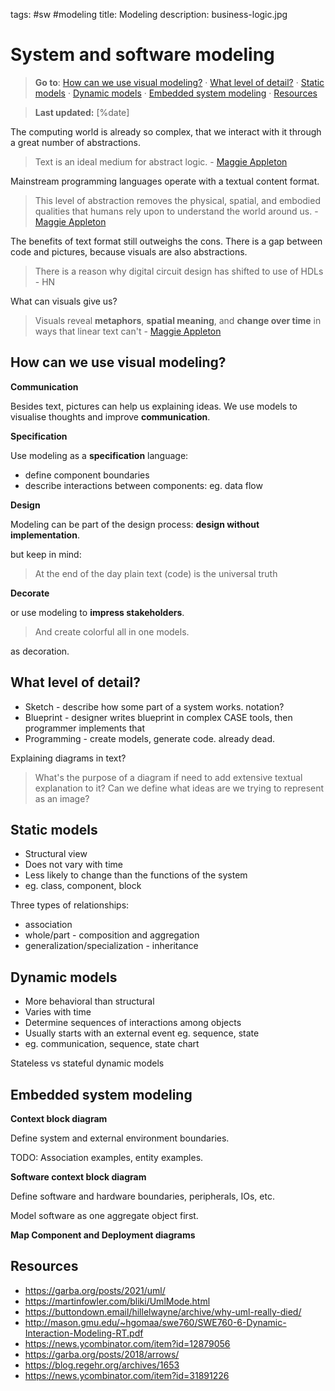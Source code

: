 tags: #sw #modeling
title: Modeling
description: business-logic.jpg

System and software modeling
============================

> **Go to**: [How can we use visual modeling?] · [What level of detail?]
> · [Static models] · [Dynamic models] · [Embedded system modeling] ·
> [Resources]

> **Last updated:** [%date]

The computing world is already so complex, that we interact with it
through a great number of abstractions.

> Text is an ideal medium for abstract logic. - [Maggie Appleton]

Mainstream programming languages operate with a textual content format.

> This level of abstraction removes the physical, spatial, and embodied
> qualities that humans rely upon to understand the world around us. -
> [Maggie Appleton]

The benefits of text format still outweighs the cons. There is a
gap between code and pictures, because visuals are also abstractions.

> There is a reason why digital circuit design has shifted to use of
> HDLs - HN

What can visuals give us?

> Visuals reveal **metaphors**, **spatial meaning**, and **change over
> time** in ways that linear text can't - [Maggie Appleton]

How can we use visual modeling?
-------------------------------

**Communication**

Besides text, pictures can help us explaining ideas. We use models to
visualise thoughts and improve **communication**.

**Specification**

Use modeling as a **specification** language:

-   define component boundaries
-   describe interactions between components: eg. data flow

**Design**

Modeling can be part of the design process: **design without
implementation**.

but keep in mind:

> At the end of the day plain text (code) is the universal truth

**Decorate**

or use modeling to **impress stakeholders**.

> And create colorful all in one models.

as decoration.

What level of detail?
---------------------

-   Sketch - describe how some part of a system works. notation?
-   Blueprint - designer writes blueprint in complex CASE tools, then
    programmer implements that
-   Programming - create models, generate code. already dead.

Explaining diagrams in text?

> What's the purpose of a diagram if need to add extensive textual
> explanation to it? Can we define what ideas are we trying to represent
> as an image?

Static models
-------------

-   Structural view
-   Does not vary with time
-   Less likely to change than the functions of the system
-   eg. class, component, block

Three types of relationships:

-   association
-   whole/part - composition and aggregation
-   generalization/specialization - inheritance

Dynamic models
--------------

-   More behavioral than structural
-   Varies with time
-   Determine sequences of interactions among objects
-   Usually starts with an external event eg. sequence, state
-   eg. communication, sequence, state chart

Stateless vs stateful dynamic models

Embedded system modeling
------------------------

**Context block diagram**

Define system and external environment boundaries.

TODO: Association examples, entity examples.

**Software context block diagram**

Define software and hardware boundaries, peripherals, IOs, etc.

Model software as one aggregate object first.

**Map Component and Deployment diagrams**

Resources
---------

-   [<https://garba.org/posts/2021/uml/>]
-   [<https://martinfowler.com/bliki/UmlMode.html>]
-   [<https://buttondown.email/hillelwayne/archive/why-uml-really-died/>]
-   [<http://mason.gmu.edu/>\~hgomaa/swe760/SWE760-6-Dynamic-Interaction-Modeling-RT.pdf]
-   [<https://news.ycombinator.com/item?id=12879056>]
-   [<https://garba.org/posts/2018/arrows/>]
-   [<https://blog.regehr.org/archives/1653>]
-   [<https://news.ycombinator.com/item?id=31891226>]

  [System and software modeling]: #system-and-software-modeling
  [How can we use visual modeling?]: #how-can-we-use-visual-modeling
  [What level of detail?]: #what-level-of-detail
  [Static models]: #static-models
  [Dynamic models]: #dynamic-models
  [Embedded system modeling]: #embedded-system-modeling
  [Resources]: #resources
  [Maggie Appleton]: https://maggieappleton.com/programming-pictures
  [<https://garba.org/posts/2021/uml/>]: https://garba.org/posts/2021/uml/
  [<https://martinfowler.com/bliki/UmlMode.html>]: https://martinfowler.com/bliki/UmlMode.html
  [<https://buttondown.email/hillelwayne/archive/why-uml-really-died/>]:
    https://buttondown.email/hillelwayne/archive/why-uml-really-died/
  [<http://mason.gmu.edu/>\~hgomaa/swe760/SWE760-6-Dynamic-Interaction-Modeling-RT.pdf]:
    http://mason.gmu.edu/~hgomaa/swe760/SWE760-6-Dynamic-Interaction-Modeling-RT.pdf
  [<https://news.ycombinator.com/item?id=12879056>]: https://news.ycombinator.com/item?id=12879056
  [<https://garba.org/posts/2018/arrows/>]: https://garba.org/posts/2018/arrows/
  [<https://blog.regehr.org/archives/1653>]: https://blog.regehr.org/archives/1653
  [<https://news.ycombinator.com/item?id=31891226>]: https://news.ycombinator.com/item?id=31891226
